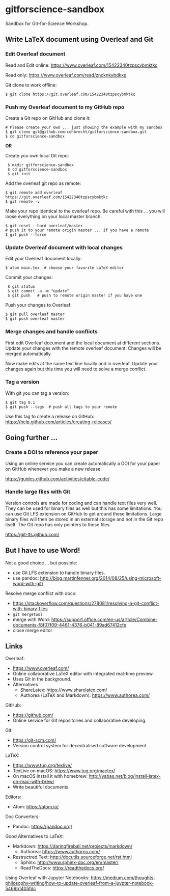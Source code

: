 # gitforscience-sandbox

Sandbox for Git-for-Science Workshop.


## Write LaTeX document using Overleaf and Git

### Edit Overleaf document

Read and Edit online:
https://www.overleaf.com/15422340tzpscybmktkc

Read only:
https://www.overleaf.com/read/zncknkybdkxg

Git clone to work offline:

    $ git clone https://git.overleaf.com/15422340tzpscybmktkc

### Push my Overleaf document to my GitHub repo

Create a Git repo on GitHub and clone it:

    # Please create your own ... just showing the example with my sandbox
    $ git clone git@github.com:cehbrecht/gitforscience-sandbox.git
    $ cd gitforscience-sandbox


**OR**

Create you own local Git repo:

     $ mkdir gitforscience-sandbox
     $ cd gitforscience-sandbox
     $ git init

Add the overleaf git repo as remote:

    $ git remote add overleaf https://git.overleaf.com/15422340tzpscybmktkc
    $ git remote -v

Make your repo identical to the overleaf repo. Be careful with this ... you will loose everything on your local master branch:

    $ git reset --hard overleaf/master
    # push it to your remote origin master ... if you have a remote
    $ git push --force

### Update Overleaf document with local changes

Edit your Overleaf document locally:

    $ atom main.tex  # choose your favorite LaTeX editor

Commit your changes:

     $ git status
     $ git commit -a -m "update"
     $ git push   # push to remote origin master if you have one

Push your changes to Overleaf:

    $ git pull overleaf master
    $ git push overleaf master

### Merge changes and handle conflicts

First edit Overleaf document and the local document at different sections.
Update your changes with the remote overleaf document. Changes will be merged automatically.

Now make edits at the same text line locally and in overleaf. Update your changes again
but this time you will need to solve a merge conflict.   

### Tag a version

With git you can tag a version:

    $ git tag 0.1
    $ git push --tags  # push all tags to your remote

Use this tag to create a release on GitHub:
https://help.github.com/articles/creating-releases/

## Going further ...

### Create a DOI to reference your paper

Using an online service you can create automatically a DOI for your paper on GitHub
whenever you make a new release:

https://guides.github.com/activities/citable-code/

### Handle large files with Git

Version controls are made for coding and can handle text files very well.
They can be used for binary files as well but this has some limitations.
You can use Git LFS extension on GitHub to get around these limitations. Large binary files will then be stored in an external storage and not in the Git repo itself. The Git repo has only pointers to these files.

https://git-lfs.github.com/

## But I have to use Word!

Not a good choice ... but possible:

* use Git LFS extension to handle binary files.
* use pandoc: http://blog.martinfenner.org/2014/08/25/using-microsoft-word-with-git/

Resolve merge conflict with docx:
* https://stackoverflow.com/questions/278081/resolving-a-git-conflict-with-binary-files
* `git mergetool`
* merge with Word: https://support.office.com/en-us/article/Combine-documents-f8f07f09-4461-4376-b041-89ad67412cfe
* close merge editor

## Links

Overleaf:
* https://www.overleaf.com/
* Online collaborative LaTeX editor with integrated real-time preview.
* Uses Git in the background.
* Alternatives
  * ShareLatex: https://www.sharelatex.com/
  * Authorea (LaTeX and Markdown): https://www.authorea.com/

GitHub:
* https://github.com/
* Online service for Git repositories and collaborative developing.

Git:
* https://git-scm.com/
* Version control system for decentralised software development.

LaTeX:
* https://www.tug.org/texlive/
* TexLive on macOS: https://www.tug.org/mactex/
* On macOS install it with homebrew: http://yabas.net/blog/install-latex-on-mac-with-brew/
* Write beautiful documents.

Editors:
* Atom: https://atom.io/

Doc Converters:
* Pandoc: https://pandoc.org/

Good Alternatives to LaTeX:
* Markdown: https://daringfireball.net/projects/markdown/
  * Authorea: https://www.authorea.com/
* Restructred Text: http://docutils.sourceforge.net/rst.html
  * Sphinx: http://www.sphinx-doc.org/en/master/
  * ReadTheDocs: https://readthedocs.org/

Using Overleaf with Jupyter Notebooks:
https://medium.com/thoughts-philosophy-writing/how-to-update-overleaf-from-a-juypter-notebook-5469b1405fdc
